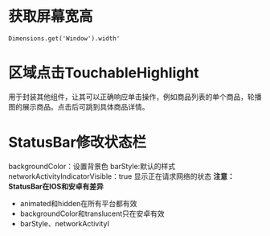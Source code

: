 # 获取屏幕宽高
`Dimensions.get('Window').width'`

# 区域点击TouchableHighlight
用于封装其他组件，让其可以正确响应单击操作，例如商品列表的单个商品，轮播图的展示商品。点击后可跳到具体商品详情。

# StatusBar修改状态栏
backgroundColor：设置背景色
barStyle:默认的样式
networkActivityIndicatorVisible：true 显示正在请求网络的状态
**注意：StatusBar在IOS和安卓有差异**

- animated和hidden在所有平台都有效
- backgroundColor和translucent只在安卓有效
- barStyle、networkActivityI